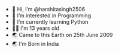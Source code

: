 - 👋 Hi, I’m @harshitasingh2506
- 👀 I’m interested in Programming
- 🌱 I’m currently learning Python
- 👧🏻 I'm 13 years old
- 🌏 Came to this Earth on 25th June 2009
- 🌏 I'm Born in India

<!---
harshitasingh2506/harshitasingh2506 is a ✨ special ✨ repository because its `README.md` (this file) appears on your GitHub profile.
You can click the Preview link to take a look at your changes.
--->
